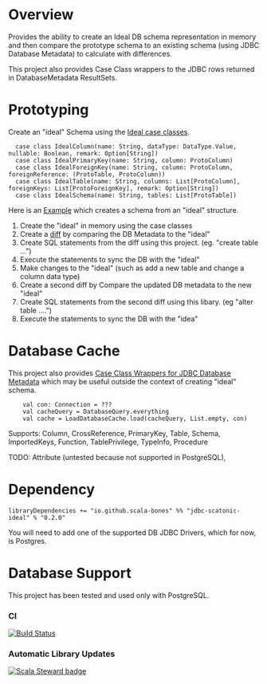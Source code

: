 # Overview

Provides the ability to create an Ideal DB schema representation in memory 
and then compare the prototype schema to an existing schema (using JDBC Database Metadata) to calculate with differences.

This project also provides Case Class wrappers to the JDBC rows returned in DatabaseMetadata ResultSets.

# Prototyping 

Create an "ideal" Schema using the [Ideal case classes](core/src/main/scala/com/bones/si/ideal/package.scala).

```$scala
  case class IdealColumn(name: String, dataType: DataType.Value, nullable: Boolean, remark: Option[String])
  case class IdealPrimaryKey(name: String, column: ProtoColumn)
  case class IdealForeignKey(name: String, column: ProtoColumn, foreignReference: (ProtoTable, ProtoColumn))
  case class IdealTable(name: String, columns: List[ProtoColumn], foreignKeys: List[ProtoForeignKey], remark: Option[String])
  case class IdealSchema(name: String, tables: List[ProtoTable])
```

Here is an [Example](jdbc/src/it/scala/com/bones/si/jdbc/ExampleTest.scala) which creates a schema from an "ideal" structure.
  1. Create the "ideal" in memory using the case classes
  2. Create a [diff](core/src/main/scala/com/bones/si/ideal/Diff.scala) by comparing the DB Metadata to the "ideal"
  3. Create SQL statements from the diff using this project.  (eg. "create table ...")  
  4. Execute the statements to sync the DB with the "ideal"
  5. Make changes to the "ideal" (such as add a new table and change a column data type)
  6. Create a second diff by Compare the updated DB metadata to the new "ideal"
  7. Create SQL statements from the second diff using this libary. (eg "alter table ....")
  8. Execute the statements to sync the DB with the "idea"




# Database Cache
This project also provides [Case Class Wrappers for JDBC Database Metadata](https://github.com/scala-bones/db-prototyping/blob/master/core/src/main/scala/com/bones/mdwrap/package.scala)
which may be useful outside the context of creating "ideal" schema.

```$scala
    val con: Connection = ???
    val cacheQuery = DatabaseQuery.everything
    val cache = LoadDatabaseCache.load(cacheQuery, List.empty, con) 
```

Supports:
  Column, CrossReference, PrimaryKey, Table, Schema, ImportedKeys, Function, TablePrivilege, TypeInfo, Procedure
  
TODO:
  Attribute (untested because not supported in PostgreSQL), 
  
  
# Dependency

```libraryDependencies += "io.github.scala-bones" %% "jdbc-scatonic-ideal" % "0.2.0"```

You will need to add one of the supported DB JDBC Drivers, which for now, is Postgres.

# Database Support

  This project has been tested and used only with PostgreSQL.

### CI
[![Build Status](https://travis-ci.org/scala-bones/db-prototyping.svg?branch=master)](https://travis-ci.org/scala-bones/bones)    

### Automatic Library Updates
[![Scala Steward badge](https://img.shields.io/badge/Scala_Steward-helping-blue.svg?style=flat&logo=data:image/png;base64,iVBORw0KGgoAAAANSUhEUgAAAA4AAAAQCAMAAAARSr4IAAAAVFBMVEUAAACHjojlOy5NWlrKzcYRKjGFjIbp293YycuLa3pYY2LSqql4f3pCUFTgSjNodYRmcXUsPD/NTTbjRS+2jomhgnzNc223cGvZS0HaSD0XLjbaSjElhIr+AAAAAXRSTlMAQObYZgAAAHlJREFUCNdNyosOwyAIhWHAQS1Vt7a77/3fcxxdmv0xwmckutAR1nkm4ggbyEcg/wWmlGLDAA3oL50xi6fk5ffZ3E2E3QfZDCcCN2YtbEWZt+Drc6u6rlqv7Uk0LdKqqr5rk2UCRXOk0vmQKGfc94nOJyQjouF9H/wCc9gECEYfONoAAAAASUVORK5CYII=)](https://scala-steward.org)

 

